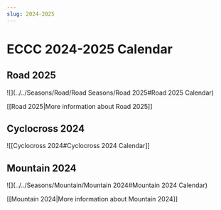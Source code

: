```yaml
---
slug: 2024-2025
---
```

# ECCC 2024-2025 Calendar

## Road 2025
<div class="no-embed-header"></div>
![](../../Seasons/Road/Road Seasons/Road 2025#Road 2025 Calendar)
<!-- ![[Road 2025#Road 2025 Calendar]] -->

[[Road 2025|More information about Road 2025]]

## Cyclocross 2024
<div class="no-embed-header"></div>
![[Cyclocross 2024#Cyclocross 2024 Calendar]]

## Mountain 2024
<div class="no-embed-header"></div>
![](../../Seasons/Mountain/Mountain 2024#Mountain 2024 Calendar)
<!-- ![[Mountain 2024#Mountain 2024 Calendar]] -->

[[Mountain 2024|More information about Mountain 2024]]
